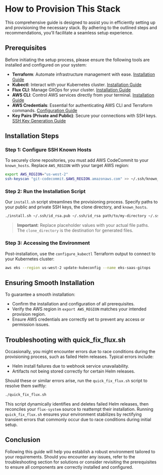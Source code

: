 # How to Provision This Stack

This comprehensive guide is designed to assist you in efficiently setting up and provisioning the necessary stack. By adhering to the outlined steps and recommendations, you'll facilitate a seamless setup experience.

## Prerequisites

Before initiating the setup process, please ensure the following tools are installed and configured on your system:

- **Terraform**: Automate infrastructure management with ease. [Installation Guide](https://learn.hashicorp.com/tutorials/terraform/install-cli)
- **Kubectl**: Interact with your Kubernetes cluster. [Installation Guide](https://kubernetes.io/docs/tasks/tools/)
- **Flux CLI**: Manage GitOps for your cluster. [Installation Guide](https://fluxcd.io/flux/installation/)
- **AWS CLI**: Control AWS services directly from your terminal. [Installation Guide](https://aws.amazon.com/cli/)
- **AWS Credentials**: Essential for authenticating AWS CLI and Terraform commands. [Configuration Guide](https://docs.aws.amazon.com/cli/latest/userguide/cli-configure-files.html)
- **Key Pairs (Private and Public)**: Secure your connections with SSH keys. [SSH Key Generation Guide](https://en.wikibooks.org/wiki/Cryptography/Generate_a_keypair_using_OpenSSL)

## Installation Steps

### Step 1: Configure SSH Known Hosts
To securely clone repositories, you must add AWS CodeCommit to your `known_hosts`. Replace `AWS_REGION` with your target AWS region:

```bash
export AWS_REGION="us-west-2"
ssh-keyscan "git-codecommit.$AWS_REGION.amazonaws.com" >> ~/.ssh/known_hosts
```

### Step 2: Run the Installation Script
Our `install.sh` script streamlines the provisioning process. Specify paths to your public and private SSH keys, the clone directory, and `known_hosts`.

```bash
./install.sh ~/.ssh/id_rsa.pub ~/.ssh/id_rsa path/to/my-directory ~/.ssh/known_hosts
```

> **Important**: Replace placeholder values with your actual file paths. The `clone_directory` is the destination for generated files.

### Step 3: Accessing the Environment
Post-installation, use the `configure_kubectl` Terraform output to connect to your Kubernetes cluster:

```bash
aws eks --region us-west-2 update-kubeconfig --name eks-saas-gitops
```

## Ensuring Smooth Installation

To guarantee a smooth installation:

- Confirm the installation and configuration of all prerequisites.
- Verify the AWS region in `export AWS_REGION` matches your intended provision region.
- Ensure AWS credentials are correctly set to prevent any access or permission issues.

## Troubleshooting with quick_fix_flux.sh

Occasionally, you might encounter errors due to race conditions during the provisioning process, such as failed Helm releases. Typical errors include:

- Helm install failures due to webhook service unavailability.
- Artifacts not being stored correctly for certain Helm releases.

Should these or similar errors arise, run the `quick_fix_flux.sh` script to resolve them swiftly:

```bash
./quick_fix_flux.sh
```

This script dynamically identifies and deletes failed Helm releases, then reconciles your `flux-system` source to reattempt their installation. Running `quick_fix_flux.sh` ensures your environment stabilizes by rectifying transient errors that commonly occur due to race conditions during initial setup.

## Conclusion

Following this guide will help you establish a robust environment tailored to your requirements. Should you encounter any issues, refer to the troubleshooting section for solutions or consider revisiting the prerequisites to ensure all components are correctly installed and configured.
